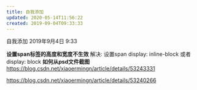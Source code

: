 ```yaml
---
title: 自我添加
updated: 2020-05-14T11:56:22
created: 2019-09-04T09:33:33
---
```


自我添加
2019年9月4日
9:33

**设置span标签的高度和宽度不生效**
解决: 设置span display: inline-block 或者 display: block
**如何从psd文件截图**
<https://blog.csdn.net/xiaoermingn/article/details/53243331>

<https://blog.csdn.net/xiaoermingn/article/details/53240266>
